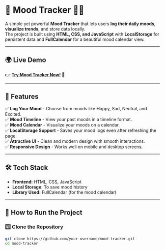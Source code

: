 # 🌟 Mood Tracker 📅😊  

A simple yet powerful **Mood Tracker** that lets users **log their daily moods, visualize trends**, and store data locally.  
The project is built using **HTML, CSS, and JavaScript** with **LocalStorage** for persistent data and **FullCalendar** for a beautiful mood calendar view.

---

## 🌍 Live Demo  
👉 **[Try Mood Tracker Now!](https://mood-tracker-sandy.vercel.app/)** 🚀  

---

## 🎯 Features  
✅ **Log Your Mood** - Choose from moods like Happy, Sad, Neutral, and Excited.  
✅ **Mood Timeline** - View your past moods in a timeline format.  
✅ **Mood Calendar** - Visualize your moods on a calendar.  
✅ **LocalStorage Support** - Saves your mood logs even after refreshing the page.  
✅ **Attractive UI** - Clean and modern design with smooth interactions.  
✅ **Responsive Design** - Works well on mobile and desktop screens.  

---

## 🛠️ Tech Stack  
- **Frontend:** HTML, CSS, JavaScript  
- **Local Storage:** To save mood history  
- **Library Used:** FullCalendar (for the mood calendar)  

---

## 🚀 How to Run the Project  

### 1️⃣ **Clone the Repository**
```bash
git clone https://github.com/your-username/mood-tracker.git
cd mood-tracker